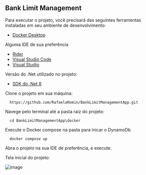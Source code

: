 ## Bank Limit Management 


Para executar o projeto, você precisará das seguintes ferramentas instaladas em seu ambiente de desenvolvimento:


- [Docker Desktop](https://www.docker.com/products/docker-desktop/)

Alguma IDE de sua preferência

- [Rider](https://www.jetbrains.com/rider/)
- [Visual Studio Code](https://code.visualstudio.com/)
- [Visual Studio](https://visualstudio.microsoft.com/pt-br/vs/community/)
  
Versão do .Net utilizado no projeto:

- [SDK do .Net 8](https://dotnet.microsoft.com/pt-br/download/dotnet/8.0)

Clone o projeto em sua máquina:

      https://github.com/RafaelaRomin/BankLimitManagementApp.git

Navege pelo terminal até a pasta raiz do projeto:

      cd BankLimitManagementApp\docker

Execute o Docker compose na pasta para inicar o DynamoDb

      docker compose up 


Abra o projeto na sua IDE de preferência, e execute. 

Tela inicial do projeto:


![image](https://github.com/RafaelaRomin/BankLimitManagementApp/assets/124751861/175ef70d-3de6-4537-b78b-1fc5d3181fd2)
